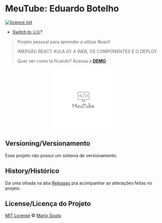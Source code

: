 # MeuTube: Eduardo Botelho


[![licence mit](https://img.shields.io/badge/licence-MIT-blue.svg)](https://github.com/afonsopacifer/open-source-boilerplate/blob/master/LICENSE.md)

- [Switch to 🇺🇸](./_docs/README_en-us.md)?

> Projeto pessoal para aprender a utlizar React!
> 
> IMERSÃO REACT AULA 01: A WEB, OS COMPONENTES E O DEPLOY
> 
> Quer ver como ta ficando? Acessa a [**DEMO**](https://meutube.vercel.app/)

<p align="center">
  <img alt="Logo do projeto" src="./_docs/logo-meutube.png" />
</p>

## Versioning/Versionamento

Esse projeto não possui um sistema de versionamento.

## History/Histórico
Da uma olhada na aba [Releases](https://github.com/dubotelho85/meutube/releases) pra acompanhar as alterações feitas no projeto.

## License/Licença do Projeto
[MIT License](./LICENSE.md) © [Mario Souto](http://mariosouto.com/)
